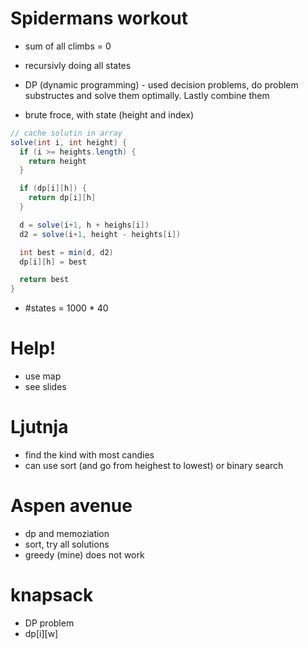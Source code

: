 # Spidermans workout

* sum of all climbs = 0

* recursivly doing all states

* DP (dynamic programming) - used decision problems, do problem substructes and solve them optimally. Lastly combine them

* brute froce, with state (height and index)

```java
// cache solutin in array
solve(int i, int height) {
  if (i >= heights.length) {
    return height
  }

  if (dp[i][h]) {
    return dp[i][h]
  }

  d = solve(i+1, h + heighs[i])
  d2 = solve(i+1, height - heights[i])

  int best = min(d, d2) 
  dp[i][h] = best

  return best
}
```

* #states = 1000 * 40

# Help!

* use map
* see slides

# Ljutnja

* find the kind with most candies
* can use sort (and go from heighest to lowest) or binary search

# Aspen avenue

* dp and memoziation
* sort, try all solutions
* greedy (mine) does not work

# knapsack

* DP problem
* dp[i][w]
